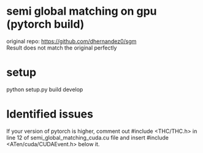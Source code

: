 
# semi global matching on gpu (pytorch build)
original repo: https://github.com/dhernandez0/sgm<br/>
Result does not match the original perfectly<br/>

# setup
python setup.py build develop<br/>

# Identified issues
If your version of pytorch is higher, comment out #include <THC/THC.h> in line 12 of semi_global_matching_cuda.cu file and insert #include <ATen/cuda/CUDAEvent.h> below it.
